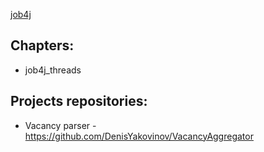 
[job4j](https://job4j.ru/)

## Chapters:
* job4j_threads

## Projects repositories:
- Vacancy parser - https://github.com/DenisYakovinov/VacancyAggregator
